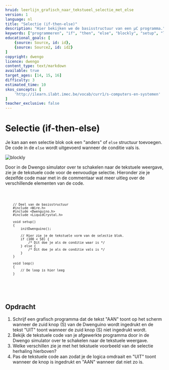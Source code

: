 ```yaml
---
hruid: leerlijn_grafisch_naar_tekstueel_selectie_met_else
version: 1
language: nl
title: "Selectie (if-then-else)"
description: "Hier bekijken we de basisstructuur van een µC programma."
keywords: ["programmeren", "if", "then", "else", "blockly", "setup", "loop", "microcontroller", "µC", "arduino", "dwenguino"]
educational_goals: [
    {source: Source, id: id}, 
    {source: Source2, id: id2}
]
copyright: dwengo
licence: dwengo
content_type: text/markdown
available: true
target_ages: [14, 15, 16]
difficulty: 3
estimated_time: 10
skos_concepts: [
    'http://ilearn.ilabt.imec.be/vocab/curr1/s-computers-en-systemen'
]
teacher_exclusive: false
---
```


# Selectie (if-then-else)

Je kan aan een selectie blok ook een "anders" of <code class="language-cpp">else</code> structuur toevoegen. De code in de <code class="language-cpp">else</code> wordt uitgevoerd wanneer de conditie vals is.

![blockly](@learning-object/leerlijn_grafisch_naar_tekstueel_selectie_blocks_2/nl/1)


Door in de Dwengo simulator over te schakelen naar de tekstuele weergave, zie je de tekstuele code voor de eenvoudige selectie. Hieronder zie je dezelfde code maar met in de commentaar wat meer uitleg over de verschillende elementen van de code.

<div class="dwengo-content dwengo-code-simulator">
    <pre>
<code class="language-cpp" data-filename="filename.cpp">

        // Deel van de basisstructuur
        #include <Wire.h>
        #include <Dwenguino.h>
        #include <LiquidCrystal.h>

        void setup()
        {
            initDwenguino();
            
            // Hier zie je de tekstuele vorm van de selectie blok.
            if (100 < 50) {
                /* Dit doe je als de conditie waar is */
            } else {
                /* Dit doe je als de conditie vals is */
            }
        }

        void loop()
        {
            // De loop is hier leeg
        }

</code>
    </pre>
</div>


<div class="dwengo-content assignment">
    <h2 class="title">Opdracht</h2>
    <div class="content">
        <ol>
            <li>Schrijf een grafisch programma dat de tekst "AAN" toont op het scherm wanneer de zuid knop (S) van de Dwenguino wordt ingedrukt en de tekst "UIT" toont wanneer de zuid knop (S) niet ingedrukt wordt.</li>
            <li>Bekijk de tekstuele code van je afgewerkte programma door in de Dwengo simulator over te schakelen naar de tekstuele weergave.</li>
            <li>Welke verschillen zie je met het tekstuele voorbeeld van de selectie herhaling hierboven?</li>
            <li>Pas de tekstuele code aan zodat je de logica omdraait en "UIT" toont wanneer de knop is ingedrukt en "AAN" wanneer dat niet zo is.</li>
        </ol>
    </div>
</div>